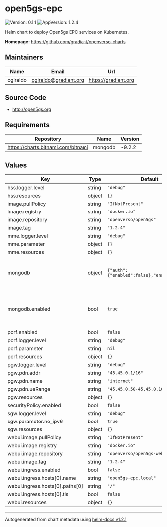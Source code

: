 # open5gs-epc

![Version: 0.1.1](https://img.shields.io/badge/Version-0.1.1-informational?style=flat-square) ![AppVersion: 1.2.4](https://img.shields.io/badge/AppVersion-1.2.4-informational?style=flat-square)

Helm chart to deploy Open5gs EPC services on Kubernetes.

**Homepage:** <https://github.com/gradiant/openverso-charts>

## Maintainers

| Name | Email | Url |
| ---- | ------ | --- |
| cgiraldo | cgiraldo@gradiant.org | https://gradiant.org |

## Source Code

* <http://open5gs.org>

## Requirements

| Repository | Name | Version |
|------------|------|---------|
| https://charts.bitnami.com/bitnami | mongodb | ~9.2.2 |

## Values

| Key | Type | Default | Description |
|-----|------|---------|-------------|
| hss.logger.level | string | `"debug"` |  |
| hss.resources | object | `{}` |  |
| image.pullPolicy | string | `"IfNotPresent"` |  |
| image.registry | string | `"docker.io"` |  |
| image.repository | string | `"openverso/open5gs"` |  |
| image.tag | string | `"1.2.4"` |  |
| mme.logger.level | string | `"debug"` |  |
| mme.parameter | object | `{}` |  |
| mme.resources | object | `{}` |  |
| mongodb | object | `{"auth":{"enabled":false},"enabled":true}` | pass vars towards mongodb chart, from dependencies |
| mongodb.enabled | bool | `true` | set to 'false' to disable automatically deploying dependent charts |
| pcrf.enabled | bool | `false` |  |
| pcrf.logger.level | string | `"debug"` |  |
| pcrf.parameter | string | `nil` |  |
| pcrf.resources | object | `{}` |  |
| pgw.logger.level | string | `"debug"` |  |
| pgw.pdn.addr | string | `"45.45.0.1/16"` |  |
| pgw.pdn.name | string | `"internet"` |  |
| pgw.pdn.ueRange | string | `"45.45.0.50-45.45.0.100"` |  |
| pgw.resources | object | `{}` |  |
| securityPolicy.enabled | bool | `false` |  |
| sgw.logger.level | string | `"debug"` |  |
| sgw.parameter.no_ipv6 | bool | `true` |  |
| sgw.resources | object | `{}` |  |
| webui.image.pullPolicy | string | `"IfNotPresent"` |  |
| webui.image.registry | string | `"docker.io"` |  |
| webui.image.repository | string | `"openverso/open5gs-webui"` |  |
| webui.image.tag | string | `"1.2.4"` |  |
| webui.ingress.enabled | bool | `false` |  |
| webui.ingress.hosts[0].name | string | `"open5gs-epc.local"` |  |
| webui.ingress.hosts[0].paths[0] | string | `"/"` |  |
| webui.ingress.hosts[0].tls | bool | `false` |  |
| webui.resources | object | `{}` |  |

----------------------------------------------
Autogenerated from chart metadata using [helm-docs v1.2.1](https://github.com/norwoodj/helm-docs/releases/v1.2.1)
